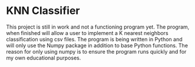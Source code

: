 # KNN Classifier

This project is still in work and not a functioning program yet. The program, 
when finished will allow a user to implement a K nearest neighbors
classification using csv files. The program is being written in Python and will
only use the Numpy package in addition to base Python functions. The reason 
for only using numpy is to ensure the program runs quickly and for my own
educational purposes.